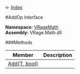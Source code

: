← [Index](Api-Index)

#AddOp<T> Interface

**Namespace:** [VRageMath](VRageMath)  
**Assembly:** VRage.Math.dll

###Methods

|Member|Description|
|---|---|
|[Add(T, bool)](VRageMath.AddOp`1.Add)||

